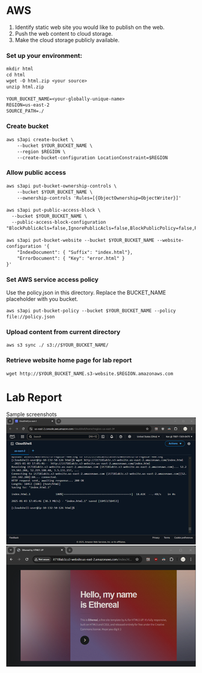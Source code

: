 # AWS												
1.	Identify static web site you would like to publish on the web.
2.	Push the web content to cloud storage.
3.	Make the cloud storage publicly available.

### Set up your environment:
```
mkdir html
cd html
wget -O html.zip <your source>
unzip html.zip

YOUR_BUCKET_NAME=<your-globally-unique-name>
REGION=us-east-2
SOURCE_PATH=./
```
### Create bucket
```
aws s3api create-bucket \
    --bucket $YOUR_BUCKET_NAME \
    --region $REGION \
    --create-bucket-configuration LocationConstraint=$REGION
```
### Allow public access
```
aws s3api put-bucket-ownership-controls \
    --bucket $YOUR_BUCKET_NAME \
    --ownership-controls 'Rules=[{ObjectOwnership=ObjectWriter}]'

aws s3api put-public-access-block \
  --bucket $YOUR_BUCKET_NAME \
  --public-access-block-configuration   "BlockPublicAcls=false,IgnorePublicAcls=false,BlockPublicPolicy=false,RestrictPublicBuckets=false"

aws s3api put-bucket-website --bucket $YOUR_BUCKET_NAME --website-configuration '{
    "IndexDocument": { "Suffix": "index.html"},
    "ErrorDocument": { "Key": "error.html" }
}'
```
### Set AWS service access policy
Use the policy.json in this directory. Replace the BUCKET_NAME placeholder with you bucket.
```
aws s3api put-bucket-policy --bucket $YOUR_BUCKET_NAME --policy file://policy.json
```
### Upload content from current directory
```
aws s3 sync ./ s3://$YOUR_BUCKET_NAME/
```
### Retrieve website home page for lab report
```
wget http://$YOUR_BUCKET_NAME.s3-website.$REGION.amazonaws.com
```
# Lab Report
Sample screenshots
![CLI screen capture](lab3-aws-cli.png)
![Website home page](lab3-aws-website.png)
